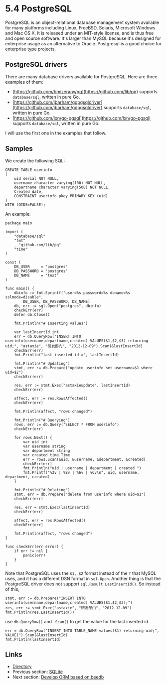 # 5.4 PostgreSQL

PostgreSQL is an object-relational database management system available for many platforms including Linux, FreeBSD, Solaris, Microsoft Windows and Mac OS X. It is released under an MIT-style license, and is thus free and open source software. It's larger than MySQL because it's designed for enterprise usage as an alternative to Oracle. Postgresql is a good choice for enterprise type projects.

## PostgreSQL drivers

There are many database drivers available for PostgreSQL. Here are three examples of them:

- [https://github.com/bmizerany/pq](https://github.com/lib/pq) supports `database/sql`, written in pure Go.
- [https://github.com/jbarham/gopgsqldriver](https://github.com/jbarham/gopgsqldriver) supports `database/sql`, written in pure Go.
- [https://github.com/lxn/go-pgsql](https://github.com/lxn/go-pgsql) supports `database/sql`, written in pure Go.

I will use the first one in the examples that follow.

## Samples

We create the following SQL:

	CREATE TABLE userinfo
	(
	    uid serial NOT NULL,
	    username character varying(100) NOT NULL,
	    departname character varying(500) NOT NULL,
	    Created date,
	    CONSTRAINT userinfo_pkey PRIMARY KEY (uid)
	)
	WITH (OIDS=FALSE);

An example:

	package main

	import (
		"database/sql"
		"fmt"
		_ "github.com/lib/pq"
		"time"
	)

	const (
		DB_USER     = "postgres"
		DB_PASSWORD = "postgres"
		DB_NAME     = "test"
	)

	func main() {
		dbinfo := fmt.Sprintf("user=%s password=%s dbname=%s sslmode=disable",
			DB_USER, DB_PASSWORD, DB_NAME)
		db, err := sql.Open("postgres", dbinfo)
		checkErr(err)
		defer db.Close()

		fmt.Println("# Inserting values")
	
		var lastInsertId int
		err = db.QueryRow("INSERT INTO userinfo(username,departname,created) VALUES($1,$2,$3) returning uid;", "astaxie", "研发部门", "2012-12-09").Scan(&lastInsertId)
		checkErr(err)
		fmt.Println("last inserted id =", lastInsertId)

		fmt.Println("# Updating")
		stmt, err := db.Prepare("update userinfo set username=$1 where uid=$2")
		checkErr(err)

		res, err := stmt.Exec("astaxieupdate", lastInsertId)
		checkErr(err)

		affect, err := res.RowsAffected()
		checkErr(err)

		fmt.Println(affect, "rows changed")

		fmt.Println("# Querying")
		rows, err := db.Query("SELECT * FROM userinfo")
		checkErr(err)

		for rows.Next() {
			var uid int
			var username string
			var department string
			var created time.Time
			err = rows.Scan(&uid, &username, &department, &created)
			checkErr(err)
			fmt.Println("uid | username | department | created ")
			fmt.Printf("%3v | %8v | %6v | %6v\n", uid, username, department, created)
		}

		fmt.Println("# Deleting")
		stmt, err = db.Prepare("delete from userinfo where uid=$1")
		checkErr(err)

		res, err = stmt.Exec(lastInsertId)
		checkErr(err)

		affect, err = res.RowsAffected()
		checkErr(err)

		fmt.Println(affect, "rows changed")
	}

	func checkErr(err error) {
		if err != nil {
			panic(err)
		}
	}

Note that PostgreSQL uses the `$1, $2` format instead of the `?` that MySQL uses, and it has a different DSN format in `sql.Open`. 
Another thing is that the PostgreSQL driver does not support `sql.Result.LastInsertId()`.
So instead of this,

	stmt, err := db.Prepare("INSERT INTO userinfo(username,departname,created) VALUES($1,$2,$3);")
	res, err := stmt.Exec("astaxie", "研发部门", "2012-12-09")
	fmt.Println(res.LastInsertId())

use `db.QueryRow()` and `.Scan()` to get the value for the last inserted id.

	err = db.QueryRow("INSERT INTO TABLE_NAME values($1) returning uid;",	VALUE1").Scan(&lastInsertId)
	fmt.Println(lastInsertId)

## Links

- [Directory](preface.md)
- Previous section: [SQLite](05.3.md)
- Next section: [Develop ORM based on beedb](05.5.md)
